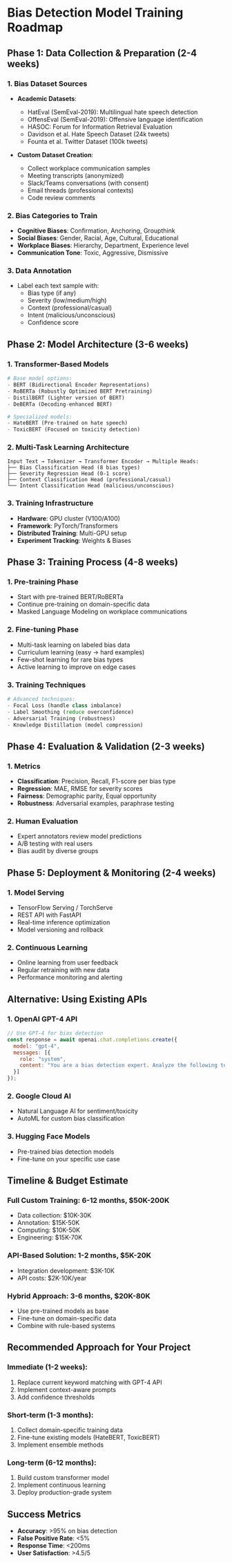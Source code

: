 # Bias Detection Model Training Roadmap

## Phase 1: Data Collection & Preparation (2-4 weeks)

### 1. Bias Dataset Sources
- **Academic Datasets**:
  - HatEval (SemEval-2019): Multilingual hate speech detection
  - OffensEval (SemEval-2019): Offensive language identification
  - HASOC: Forum for Information Retrieval Evaluation
  - Davidson et al. Hate Speech Dataset (24k tweets)
  - Founta et al. Twitter Dataset (100k tweets)

- **Custom Dataset Creation**:
  - Collect workplace communication samples
  - Meeting transcripts (anonymized)
  - Slack/Teams conversations (with consent)
  - Email threads (professional contexts)
  - Code review comments

### 2. Bias Categories to Train
- **Cognitive Biases**: Confirmation, Anchoring, Groupthink
- **Social Biases**: Gender, Racial, Age, Cultural, Educational
- **Workplace Biases**: Hierarchy, Department, Experience level
- **Communication Tone**: Toxic, Aggressive, Dismissive

### 3. Data Annotation
- Label each text sample with:
  - Bias type (if any)
  - Severity (low/medium/high)
  - Context (professional/casual)
  - Intent (malicious/unconscious)
  - Confidence score

## Phase 2: Model Architecture (3-6 weeks)

### 1. Transformer-Based Models
```python
# Base model options:
- BERT (Bidirectional Encoder Representations)
- RoBERTa (Robustly Optimized BERT Pretraining)
- DistilBERT (Lighter version of BERT)
- DeBERTa (Decoding-enhanced BERT)

# Specialized models:
- HateBERT (Pre-trained on hate speech)
- ToxicBERT (Focused on toxicity detection)
```

### 2. Multi-Task Learning Architecture
```
Input Text → Tokenizer → Transformer Encoder → Multiple Heads:
├── Bias Classification Head (8 bias types)
├── Severity Regression Head (0-1 score)
├── Context Classification Head (professional/casual)
└── Intent Classification Head (malicious/unconscious)
```

### 3. Training Infrastructure
- **Hardware**: GPU cluster (V100/A100)
- **Framework**: PyTorch/Transformers
- **Distributed Training**: Multi-GPU setup
- **Experiment Tracking**: Weights & Biases

## Phase 3: Training Process (4-8 weeks)

### 1. Pre-training Phase
- Start with pre-trained BERT/RoBERTa
- Continue pre-training on domain-specific data
- Masked Language Modeling on workplace communications

### 2. Fine-tuning Phase
- Multi-task learning on labeled bias data
- Curriculum learning (easy → hard examples)
- Few-shot learning for rare bias types
- Active learning to improve on edge cases

### 3. Training Techniques
```python
# Advanced techniques:
- Focal Loss (handle class imbalance)
- Label Smoothing (reduce overconfidence)
- Adversarial Training (robustness)
- Knowledge Distillation (model compression)
```

## Phase 4: Evaluation & Validation (2-3 weeks)

### 1. Metrics
- **Classification**: Precision, Recall, F1-score per bias type
- **Regression**: MAE, RMSE for severity scores
- **Fairness**: Demographic parity, Equal opportunity
- **Robustness**: Adversarial examples, paraphrase testing

### 2. Human Evaluation
- Expert annotators review model predictions
- A/B testing with real users
- Bias audit by diverse groups

## Phase 5: Deployment & Monitoring (2-4 weeks)

### 1. Model Serving
- TensorFlow Serving / TorchServe
- REST API with FastAPI
- Real-time inference optimization
- Model versioning and rollback

### 2. Continuous Learning
- Online learning from user feedback
- Regular retraining with new data
- Performance monitoring and alerting

## Alternative: Using Existing APIs

### 1. OpenAI GPT-4 API
```javascript
// Use GPT-4 for bias detection
const response = await openai.chat.completions.create({
  model: "gpt-4",
  messages: [{
    role: "system",
    content: "You are a bias detection expert. Analyze the following text for any cognitive or social biases..."
  }]
});
```

### 2. Google Cloud AI
- Natural Language AI for sentiment/toxicity
- AutoML for custom bias classification

### 3. Hugging Face Models
- Pre-trained bias detection models
- Fine-tune on your specific use case

## Timeline & Budget Estimate

### Full Custom Training: 6-12 months, $50K-200K
- Data collection: $10K-30K
- Annotation: $15K-50K
- Computing: $10K-50K
- Engineering: $15K-70K

### API-Based Solution: 1-2 months, $5K-20K
- Integration development: $3K-10K
- API costs: $2K-10K/year

### Hybrid Approach: 3-6 months, $20K-80K
- Use pre-trained models as base
- Fine-tune on domain-specific data
- Combine with rule-based systems

## Recommended Approach for Your Project

### Immediate (1-2 weeks):
1. Replace current keyword matching with GPT-4 API
2. Implement context-aware prompts
3. Add confidence thresholds

### Short-term (1-3 months):
1. Collect domain-specific training data
2. Fine-tune existing models (HateBERT, ToxicBERT)
3. Implement ensemble methods

### Long-term (6-12 months):
1. Build custom transformer model
2. Implement continuous learning
3. Deploy production-grade system

## Success Metrics
- **Accuracy**: >95% on bias detection
- **False Positive Rate**: <5%
- **Response Time**: <200ms
- **User Satisfaction**: >4.5/5
